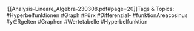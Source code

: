 
![[Analysis-Lineare_Algebra-230308.pdf#page=20]]Tags & Topics:
   #Hyperbelfunktionen
   #Graph
   #Fürx
   #Differenzial-
   #funktionAreacosinus
   #y∈Rgelten
   #Graphen
   #Wertetabelle
   #Hyperbelfunktion